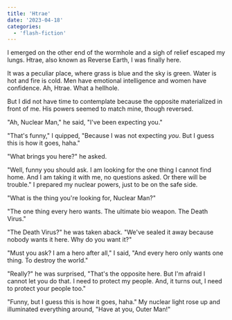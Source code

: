 ```yaml
---
title: 'Htrae'
date: '2023-04-18'
categories:
  - 'flash-fiction'
---
```


I emerged on the other end of the wormhole and a sigh of relief escaped my
lungs. Htrae, also known as Reverse Earth, I was finally here.

<!-- truncate -->

It was a peculiar place, where grass is blue and the sky is green. Water is hot
and fire is cold. Men have emotional intelligence and women have confidence. Ah,
Htrae. What a hellhole.

But I did not have time to contemplate because the opposite materialized in
front of me. His powers seemed to match mine, though reversed.

"Ah, Nuclear Man," he said, "I've been expecting you."

"That's funny," I quipped, "Because I was not expecting _you_. But I guess this
is how it goes, haha."

"What brings you here?" he asked.

"Well, funny you should ask. I am looking for the one thing I cannot find home.
And I am taking it with me, no questions asked. Or there will be trouble." I
prepared my nuclear powers, just to be on the safe side.

"What is the thing you're looking for, Nuclear Man?"

"The one thing every hero wants. The ultimate bio weapon. The Death Virus."

"The Death Virus?" he was taken aback. "We've sealed it away because nobody
wants it here. Why do you want it?"

"Must you ask? I am a hero after all," I said, "And every hero only wants one
thing. To destroy the world."

"Really?" he was surprised, "That's the opposite here. But I'm afraid I cannot
let you do that. I need to protect my people. And, it turns out, I need to
protect your people too."

"Funny, but I guess this is how it goes, haha." My nuclear light rose up and
illuminated everything around, "Have at you, Outer Man!"
